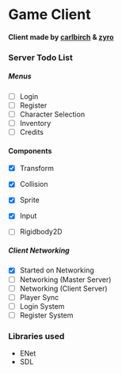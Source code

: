 
# Game Client
#### Client made by [carlbirch](https://github.com/carlbirch) & [zyro](https://github.com/zyrolol)

### Server Todo List

##### **Menus**
- [ ] Login
- [ ] Register
- [ ] Character Selection
- [ ] Inventory
- [ ] Credits

#### **Components**
- [x] Transform
- [x] Collision
- [x] Sprite
- [x] Input
- [ ] Rigidbody2D


##### **Client Networking**
- [x] Started on Networking
- [ ] Networking (Master Server)
- [ ] Networking (Client Server)
- [ ] Player Sync
- [ ] Login System
- [ ] Register System

### Libraries used
- ENet
- SDL

